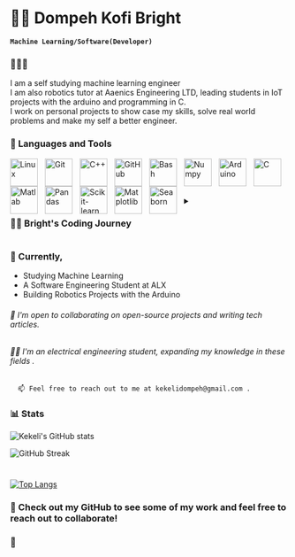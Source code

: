 

# 🥷🏾 Dompeh Kofi Bright
**`Machine Learning/Software(Developer)`**
### 👨🏾‍💻
I am a self studying machine learning engineer<br>
I am also robotics tutor at Aaenics Engineering LTD, leading students in IoT projects with the arduino and programming in C.
<br>I work on personal projects to show case my skills, solve real world problems and make my self a better engineer. 

### 💼  Languages and Tools

<img align="left" alt="Linux" width="50px" style="padding-right:10px;" src="https://cdn.jsdelivr.net/gh/devicons/devicon/icons/linux/linux-original.svg" />
<img align="left" alt="Git" width="50px" style="padding-right:10px;" src="https://cdn.jsdelivr.net/gh/devicons/devicon/icons/git/git-original.svg" />
<img align="left" alt="C++" width="50px" style="padding-right:10px;" src="https://cdn.jsdelivr.net/gh/devicons/devicon/icons/cplusplus/cplusplus-line.svg" />
<img align="left" alt="GitHub" width="50px" style="padding-right:10px;" src="https://cdn.jsdelivr.net/gh/devicons/devicon/icons/github/github-original.svg" />
<img align="left" alt="Bash" width="50px" style="padding-right:10px;" src="https://cdn.jsdelivr.net/gh/devicons/devicon/icons/bash/bash-original.svg" />
<img align="left" alt="Numpy" width="50px" style="padding-right:10px;" src="https://cdn.jsdelivr.net/gh/devicons/devicon/icons/numpy/numpy-original-wordmark.svg" />
<img align="left" alt="Arduino" width="50px" style="padding-right:10px;" src="https://cdn.jsdelivr.net/gh/devicons/devicon/icons/arduino/arduino-original-wordmark.svg" />
<img align="left" alt="C" width="50px" style="padding-right:10px;" src="https://cdn.jsdelivr.net/gh/devicons/devicon/icons/c/c-original.svg" />
<img align="left" alt="Matlab" width="50px" style="padding-right:10px;" src="https://cdn.jsdelivr.net/gh/devicons/devicon/icons/matlab/matlab-original.svg" />
<img align="left" alt="Pandas" width="50px" style="padding-right:10px;" src="https://cdn.jsdelivr.net/gh/devicons/devicon/icons/pandas/pandas-original.svg" />
<img align="left" alt="Scikit-learn" width="50px" style="padding-right:10px;" src="https://seeklogo.com/images/S/scikit-learn-logo-8766D07E2E-seeklogo.com.png">
<img align="left" alt="Matplotlib" width="50px" style="padding-right:10px;"  src ="https://seeklogo.com/images/M/matplotlib-logo-7676870AC0-seeklogo.com.png" />
<img align="left" alt="Seaborn" width="50px" style="padding-right:10px;"  src ="https://seeklogo.com/images/S/seaborn-logo-244EB2DEC5-seeklogo.com.png" />
<br><br><br><br>
<details>
 <summary><h3>👨‍💻 Bright's Coding Journey</h3></summary>
      From a young age, my fascination with technology led me to join the robotics team in high school. It was there that I discovered my passion for programming and embarked on a journey of exploration and learning. Eager to delve deeper, I ventured into the realm of Linux and Unix, familiarizing myself with their intricacies. With a particular affinity for robotics and Arduino programming, I found myself naturally gravitating towards C++ and C, honing my skills in this versatile language.
As my knowledge and enthusiasm grew, I chose to pursue a degree in electrical and electronics engineering, where I could immerse myself in the exciting world of IoT. Fuelled by a desire to broaden my horizons, I independently embarked on a journey of self-learning in machine learning, recognizing its immense potential in shaping the future of technology.
Recognizing the importance of well-rounded expertise, I also enrolled in a software engineering program, determined to strengthen my abilities in designing robust and efficient software solutions. This dual focus on hardware and software provides me with a comprehensive understanding of the intricate interplay between the two, equipping me with the tools to tackle complex technological challenges.
As I continue to learn and grow, my passion for technology remains unwavering. Driven by curiosity and a relentless desire to innovate, I am eager to contribute to the ever-evolving landscape of technology, creating solutions that harness the power of machine learning, IoT, and software engineering. With a solid foundation in robotics, programming, and an insatiable thirst for knowledge, I am poised to make a significant impact in the tech industry, shaping a future where technology seamlessly integrates into our lives. <br>
</details>

### 🔭 Currently, 
- Studying Machine Learning
- A Software Engineering Student at ALX
- Building Robotics Projects with the Arduino

###### 🤝 I'm open to collaborating on open-source projects and writing tech articles.

###### 👷🏾 I'm an electrical engineering student, expanding my knowledge in these fields .

      📫 Feel free to reach out to me at kekelidompeh@gmail.com .

### 📊 Stats

![Kekeli's GitHub stats](https://github-readme-stats.vercel.app/api?username=kekeli-the-light&show_icons=true&theme=gruvbox)

![GitHub Streak](https://streak-stats.demolab.com?user=kekeli-the-light&theme=gruvbox&border_radius=4.5) 

#
[![Top Langs](https://github-readme-stats.vercel.app/api/top-langs/?username=kekeli-the-light&hide=jupyter%20notebook&layout=compact)](https://github.com/kekeli-the-light)

### 👀 Check out my GitHub to see some of my work and feel free to reach out to collaborate!

### 🥂 



[Twitter]: https://twitter.com/_kekeliii
